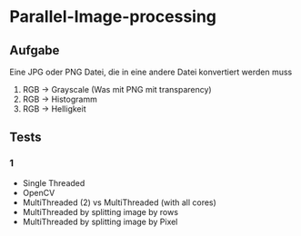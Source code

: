 # Parallel-Image-processing

## Aufgabe

Eine JPG oder PNG Datei, die in eine andere Datei konvertiert werden muss

1. RGB -> Grayscale (Was mit PNG mit transparency)
2. RGB -> Histogramm
3. RGB -> Helligkeit

## Tests

### 1

- Single Threaded
- OpenCV
- MultiThreaded (2) vs MultiThreaded (with all cores)
- MultiThreaded by splitting image by rows
- MultiThreaded by splitting image by Pixel